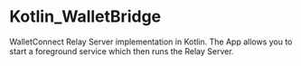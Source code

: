 # Kotlin_WalletBridge
WalletConnect Relay Server implementation in Kotlin. The App allows you to start a foreground service which then runs the Relay Server.
